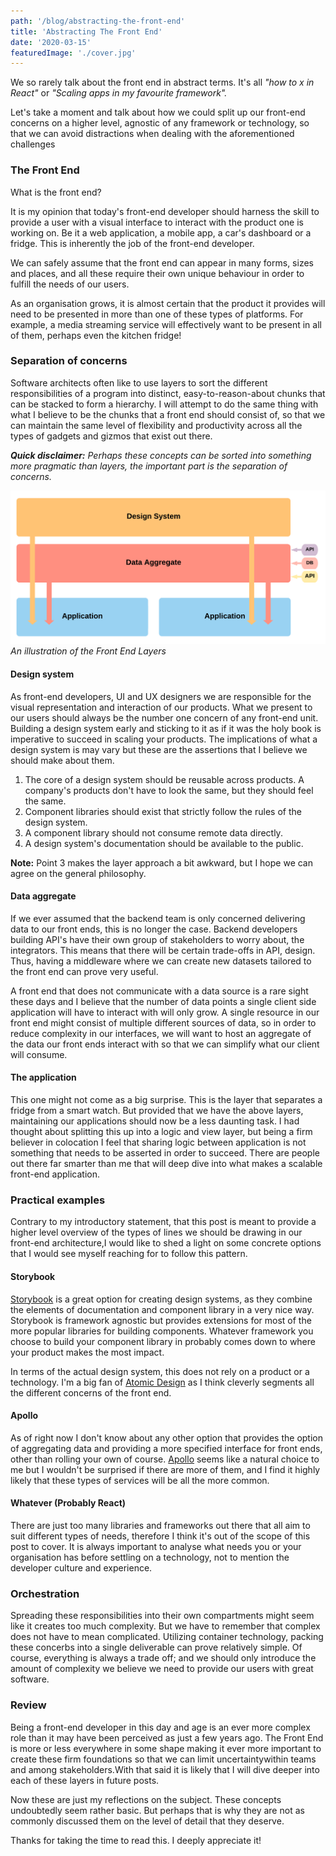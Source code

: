 ```yaml
---
path: '/blog/abstracting-the-front-end'
title: 'Abstracting The Front End'
date: '2020-03-15'
featuredImage: './cover.jpg'
---
```


We so rarely talk about the front end in abstract terms. It's all _"how to x in React"_ or _"Scaling apps in my favourite framework"._

Let's take a moment and talk about how we could split up our front-end concerns on a higher level,
agnostic of any framework or technology, so that we can avoid distractions when dealing with the aforementioned challenges

### The Front End

What is the front end?

It is my opinion that today's front-end developer should harness the skill to provide a user with a visual interface
to interact with the product one is working on. Be it a web application, a mobile app, a car's dashboard or a fridge.
This is inherently the job of the front-end developer.

We can safely assume that the front end can appear in many forms, sizes and places, and all these require their own unique
behaviour in order to fulfill the needs of our users.

As an organisation grows, it is almost certain that the product it provides will need to be presented in more than one of these
types of platforms. For example, a media streaming service will effectively want to be present in all of them,
perhaps even the kitchen fridge!

### Separation of concerns

Software architects often like to use layers to sort the different responsibilities of a program into distinct,
easy-to-reason-about chunks that can be stacked to form a hierarchy. I will attempt to do the same thing with what I believe
to be the chunks that a front end should consist of, so that we can maintain the same level of flexibility and productivity
across all the types of gadgets and gizmos that exist out there.

_**Quick disclaimer:** Perhaps these concepts can be sorted into something more pragmatic than layers,
the important part is the separation of concerns._

![Front End Layers](./diagram.png)
_An illustration of the Front End Layers_

#### Design system

As front-end developers, UI and UX designers we are responsible for the visual representation and interaction of our products.
What we present to our users should always be the number one concern of any front-end unit. Building a design system early
and sticking to it as if it was the holy book is imperative to succeed in scaling your products.
The implications of what a design system is may vary but these are the assertions that I believe we should make about them.

1. The core of a design system should be reusable across products. A company's products don't have to look the same,
   but they should feel the same.
2. Component libraries should exist that strictly follow the rules of the design system.
3. A component library should not consume remote data directly.
4. A design system's documentation should be available to the public.

**Note:** Point 3 makes the layer approach a bit awkward, but I hope we can agree on the general philosophy.

#### Data aggregate

If we ever assumed that the backend team is only concerned delivering data to our front ends, this is no longer the case.
Backend developers building API's have their own group of stakeholders to worry about, the integrators. This means that there will be
certain trade-offs in API, design. Thus, having a middleware where we can create new datasets tailored
to the front end can prove very useful.

A front end that does not communicate with a data source is a rare sight these days and I believe that the number of data points a
single client side application will have to interact with will only grow. A single resource in our front end might consist of
multiple different sources of data, so in order to reduce complexity in our interfaces, we will want to host an aggregate of the
data our front ends interact with so that we can simplify what our client will consume.

#### The application

This one might not come as a big surprise. This is the layer that separates a fridge from a smart watch.
But provided that we have the above layers, maintaining our applications should now be a less daunting task.
I had thought about splitting this up into a logic and view layer, but being a firm believer in colocation I feel that
sharing logic between application is not something that needs to be asserted in order to succeed.
There are people out there far smarter than me that will deep dive into what makes a scalable front-end application.

### Practical examples

Contrary to my introductory statement, that this post is meant to provide a higher level overview of the types of lines we should be
drawing in our front-end architecture,I would like to shed a light on some concrete options that I would see myself reaching for to
follow this pattern.

#### Storybook

[Storybook](https://storybook.js.org/) is a great option for creating design systems, as they combine the elements of documentation
and component library in a very nice way. Storybook is framework agnostic but provides extensions for most of the more popular
libraries for building components. Whatever framework you choose to build your component library in probably comes down to where
your product makes the most impact.

In terms of the actual design system, this does not rely on a product or a technology.
I'm a big fan of [Atomic Design](https://bradfrost.com/blog/post/atomic-web-design/) as I think cleverly segments all the different
concerns of the front end.

#### Apollo

As of right now I don't know about any other option that provides the option of aggregating data and providing a more specified interface
for front ends, other than rolling your own of course. [Apollo](https://www.apollographql.com/) seems like a natural choice to me but
I wouldn't be surprised if there are more of them, and I find it highly likely that these types of services will be all the more common.

#### Whatever (Probably React)

There are just too many libraries and frameworks out there that all aim to suit different types of needs, therefore I think it's out of
the scope of this post to cover. It is always important to analyse what needs you or your organisation has before settling on a technology,
not to mention the developer culture and experience.

### Orchestration

Spreading these responsibilities into their own compartments might seem like it creates too much complexity.
But we have to remember that complex does not have to mean complicated. Utilizing container technology,
packing these concerbs into a single deliverable can prove relatively simple. Of course, everything is always a trade off;
and we should only introduce the amount of complexity we believe we need to provide our users with great software.

### Review

Being a front-end developer in this day and age is an ever more complex role than it may have been perceived as just a few years ago.
The Front End is more or less everywhere in some shape making it ever more important to create these firm foundations so that we can
limit uncertaintywithin teams and among stakeholders.With that said it is likely that I will dive deeper into each of these layers
in future posts.

Now these are just my reflections on the subject. These concepts undoubtedly seem rather basic.
But perhaps that is why they are not as commonly discussed them on the level of detail that they deserve.

Thanks for taking the time to read this. I deeply appreciate it!
